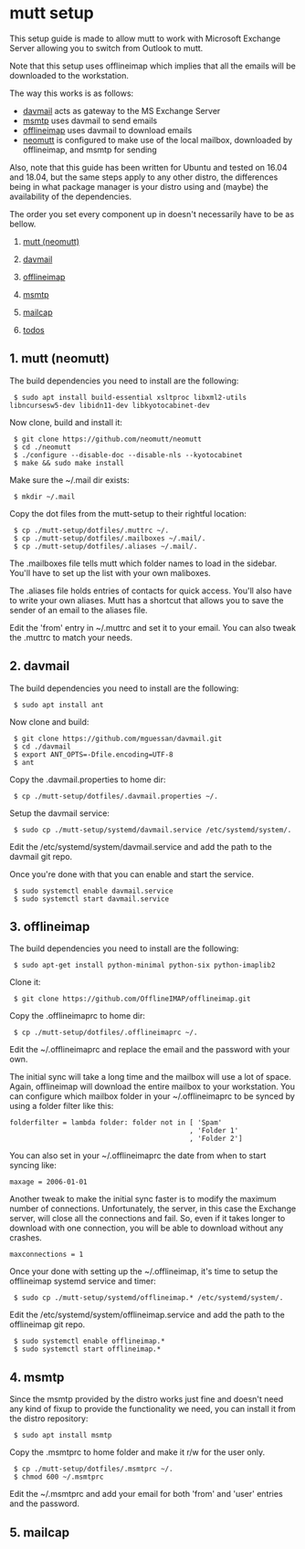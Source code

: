 # mutt setup

This setup guide is made to allow mutt to work with Microsoft Exchange Server
allowing you to switch from Outlook to mutt.

Note that this setup uses offlineimap which implies that all the emails will
be downloaded to the workstation.

The way this works is as follows:
 - [davmail](http://davmail.sourceforge.net/) acts as gateway to the MS Exchange Server
 - [msmtp](https://marlam.de/msmtp/) uses davmail to send emails
 - [offlineimap](http://www.offlineimap.org/) uses davmail to download emails
 - [neomutt](https://neomutt.org/) is configured to make use of the local mailbox, downloaded by offlineimap, and msmtp for sending

Also, note that this guide has been written for Ubuntu and tested on 16.04
and 18.04, but the same steps apply to any other distro, the differences
being in what package manager is your distro using and (maybe) the availability
of the dependencies.

The order you set every component up in doesn't necessarily have to be as
bellow.

1. [ mutt (neomutt) ](#mutt)

2. [ davmail ](#davmail)

3. [ offlineimap ](#offlineimap)

4. [ msmtp ](#msmtp)

5. [ mailcap ](#mailcap)

6. [ todos ](#todos)

<a name="mutt"></a>
## 1. mutt (neomutt)

The build dependencies you need to install are the following:

```console
 $ sudo apt install build-essential xsltproc libxml2-utils libncursesw5-dev libidn11-dev libkyotocabinet-dev
```

Now clone, build and install it:
```console
 $ git clone https://github.com/neomutt/neomutt
 $ cd ./neomutt
 $ ./configure --disable-doc --disable-nls --kyotocabinet
 $ make && sudo make install
```

Make sure the ~/.mail dir exists:
```console
 $ mkdir ~/.mail
```

Copy the dot files from the mutt-setup to their rightful location:
```console
 $ cp ./mutt-setup/dotfiles/.muttrc ~/.
 $ cp ./mutt-setup/dotfiles/.mailboxes ~/.mail/.
 $ cp ./mutt-setup/dotfiles/.aliases ~/.mail/.
```

The .mailboxes file tells mutt which folder names to load in the sidebar.
You'll have to set up the list with your own maliboxes.

The .aliases file holds entries of contacts for quick access.
You'll also have to write your own aliases. Mutt has a shortcut that allows
you to save the sender of an email to the aliases file.

Edit the 'from' entry in ~/.muttrc and set it to your email.
You can also tweak the .muttrc to match your needs.

<a name="davmail"></a>
## 2. davmail

The build dependencies you need to install are the following:
```console
 $ sudo apt install ant
```

Now clone and build:
```console
 $ git clone https://github.com/mguessan/davmail.git
 $ cd ./davmail
 $ export ANT_OPTS=-Dfile.encoding=UTF-8
 $ ant
```

Copy the .davmail.properties to home dir:
```console
 $ cp ./mutt-setup/dotfiles/.davmail.properties ~/.
```

Setup the davmail service:
```console
 $ sudo cp ./mutt-setup/systemd/davmail.service /etc/systemd/system/.
```

Edit the /etc/systemd/system/davmail.service and add the path
to the davmail git repo.

Once you're done with that you can enable and start the service.
```console
 $ sudo systemctl enable davmail.service
 $ sudo systemctl start davmail.service
```

<a name="offlineimap"></a>
## 3. offlineimap

The build dependencies you need to install are the following:
```console
 $ sudo apt-get install python-minimal python-six python-imaplib2
```

Clone it:
```console
 $ git clone https://github.com/OfflineIMAP/offlineimap.git
```

Copy the .offlineimaprc to home dir:
```console
 $ cp ./mutt-setup/dotfiles/.offlineimaprc ~/.
```

Edit the ~/.offlineimaprc and replace the email and the password
with your own.

The initial sync will take a long time and the mailbox will use a
lot of space. Again, offlineimap will download the entire mailbox
to your workstation. You can configure which mailbox folder in
your ~/.offlineimaprc to be synced by using a folder filter like
this:
```console
folderfilter = lambda folder: folder not in [ 'Spam'
                                            , 'Folder 1'
                                            , 'Folder 2']
```

You can also set in your ~/.offlineimaprc the date from when to
start syncing like:
```console
maxage = 2006-01-01
```

Another tweak to make the initial sync faster is to modify the
maximum number of connections. Unfortunately, the server, in this
case the Exchange server, will close all the connections and fail.
So, even if it takes longer to download with one connection, you
will be able to download without any crashes.
```console
maxconnections = 1
```
Once your done with setting up the ~/.offlineimap, it's time to
setup the offlineimap systemd service and timer:
```console
 $ sudo cp ./mutt-setup/systemd/offlineimap.* /etc/systemd/system/.
```

Edit the /etc/systemd/system/offlineimap.service and add the path
to the offlineimap git repo.

```console
 $ sudo systemctl enable offlineimap.*
 $ sudo systemctl start offlineimap.*
```

<a name="msmtp"></a>
## 4. msmtp

Since the msmtp provided by the distro works just fine and doesn't
need any kind of fixup to provide the functionality we need, you
can install it from the distro repository:

```console
 $ sudo apt install msmtp
```

Copy the .msmtprc to home folder and make it r/w for the user only.

```console
 $ cp ./mutt-setup/dotfiles/.msmtprc ~/.
 $ chmod 600 ~/.msmtprc
```

Edit the ~/.msmtprc and add your email for both 'from' and 'user' entries
and the password.

<a name="mailcap"></a>
## 5. mailcap


